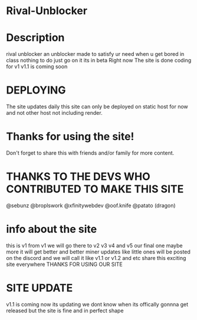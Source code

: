 # Rival-Unblocker

# Description 
rival unblocker an unblocker made to satisfy ur need when u get bored in class nothing to do
just go on it its in beta Right now The site is done coding for v1 v1.1 is coming soon

# DEPLOYING
The site updates daily this site can only be deployed on static host for now
and not other host not including render.

# Thanks for using the site! 

Don't forget to share this with friends and/or family for more content. 

# THANKS TO THE DEVS WHO CONTRIBUTED TO MAKE THIS SITE

@sebunz
@broplswork
@xfinitywebdev
@oof.knife
@patato (dragon)
# info about the site

this is v1 from v1 we will go there to v2 v3 v4 and v5 our final one maybe more it will get better and better
miner updates like little ones will be posted on the discord and we will call it like v1.1 or v1.2 and etc
share this exciting site everywhere
THANKS FOR USING OUR SITE

# SITE UPDATE
v1.1 is coming now its updating we dont know when its offically gonnna get released but the site is fine and in
perfect shape
